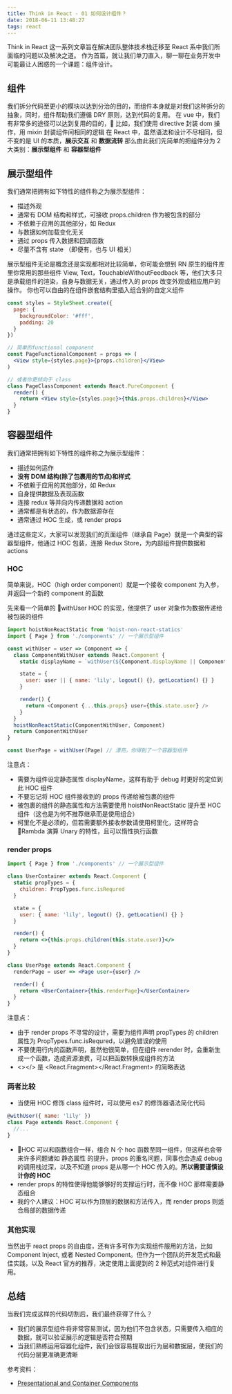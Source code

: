 ```yaml
---
title: Think in React - 01 如何设计组件？
date: 2018-06-11 13:48:27
tags: react
---
```


Think in React 这一系列文章旨在解决团队整体技术栈迁移至 React 系中我们所面临的问题以及解决之道。
作为首篇，就让我们单刀直入，聊一聊在业务开发中可能最让人困惑的一个课题：组件设计。

## 组件

我们拆分代码至更小的模块以达到分治的目的，而组件本身就是对我们这种拆分的抽象，同时，组件帮助我们遵循 DRY 原则，达到代码的复用。
在 vue 中，我们有非常多的途径可以达到复用的目的， 比如，我们使用 directive 封装 dom 操作，用 mixin 封装组件间相同的逻辑
在 React 中，虽然语法和设计不尽相同，但不变的是 UI 的本质，<b>展示交互</b> 和 <b>数据流转</b>
那么由此我们先简单的把组件分为 2 大类别：<b>展示型组件</b> 和 <b>容器型组件</b>

## 展示型组件

我们通常把拥有如下特性的组件称之为展示型组件：

- 描述外观
- 通常有 DOM 结构和样式，可接收 props.children 作为被包含的部分
- 不依赖于应用的其他部分，如 Redux
- 与数据如何加载变化无关
- 通过 props 传入数据和回调函数
- 尽量不含有 state （即便有，也与 UI 相关）

展示型组件无论是概念还是实现都相对比较简单，你可能会想到 RN 原生的组件库里你常用的那些组件 View, Text，TouchableWithoutFeedback 等，他们大多只是承载组件的渲染，自身与数据无关，通过传入的 props 改变外观或相应用户的操作。
你也可以自由的在组件嵌套结构里插入组合别的自定义组件

```jsx
const styles = StyleSheet.create({
  page: {
    backgroundColor: '#fff',
    padding: 20
  }
})

// 简单的functional component
const PageFunctionalComponent = props => (
  <View style={styles.page}>{props.children}</View>
)

// 或者你更倾向于 class
class PageClassComponent extends React.PureComponent {
  render() {
    return <View style={styles.page}>{this.props.children}</View>
  }
}
```

## 容器型组件

我们通常把拥有如下特性的组件称之为展示型组件：

- 描述如何运作
- <b>没有 DOM 结构(除了包裹用的节点)和样式</b>
- 不依赖于应用的其他部分，如 Redux
- 自身提供数据及表现函数
- 连接 redux 等并向内传递数据和 action
- 通常都是有状态的，作为数据源存在
- 通常通过 HOC 生成，或 render props

通过这些定义，大家可以发现我们的页面组件（继承自 Page）就是一个典型的容器型组件，他通过 HOC 包装，连接 Redux Store，为内部组件提供数据和 actions

### HOC

简单来说，HOC（high order component）就是一个接收 component 为入参，并返回一个新的 component 的函数

先来看一个简单的 withUser HOC 的实现，他提供了 user 对象作为数据传递给被包装的组件

```js
import hoistNonReactStatic from 'hoist-non-react-statics'
import { Page } from './components' // 一个展示型组件

const withUser = user => Component => {
  class ComponentWithUser extends React.Component {
    static displayName = `withUser(${Component.displayName || Component.name})`

    state = {
      user: user || { name: 'lily', logout() {}, getLocation() {} }
    }

    render() {
      return <Component {...this.props} user={this.state.user} />
    }
  }
  hoistNonReactStatic(ComponentWithUser, Component)
  return ComponentWithUser
}

const UserPage = withUser(Page) // 漂亮，你得到了一个容器型组件
```

注意点：

- 需要为组件设定静态属性 displayName，这样有助于 debug 时更好的定位到此 HOC 组件
- 不要忘记将 HOC 组件接收到的 props 传递给被包裹的组件
- 被包裹的组件的静态属性和方法需要使用 hoistNonReactStatic 提升至 HOC 组件（这也是为何不推荐继承而是使用组合）
- 柯里化不是必须的，但若需要额外接收参数请使用柯里化，这样符合 Rambda 演算 Unary 的特性，且可以惰性执行函数

### render props

```jsx
import { Page } from './components' // 一个展示型组件

class UserContainer extends React.Component {
  static propTypes = {
    children: PropTypes.func.isRequred
  }

  state = {
    user: { name: 'lily', logout() {}, getLocation() {} }
  }

  render() {
    return <>{this.props.children(this.state.user)}</>
  }
}

class UserPage extends React.Component {
  renderPage = user => <Page user={user} />

  render() {
    return <UserContainer>{this.renderPage}</UserContainer>
  }
}
```

注意点：

- 由于 render props 不寻常的设计，需要为组件声明 propTypes 的 children 属性为 PropTypes.func.isRequred，以避免错误的使用
- 不要使用行内的函数声明，虽然他很简单，但在组件 rerender 时，会重新生成一个函数，造成资源浪费，可以把函数转换成组件的方法
- <></> 是 <React.Fragment></React.Fragment> 的简略表达

### 两者比较

- 当使用 HOC 修饰 class 组件时，可以使用 es7 的修饰器语法简化代码

```js
@withUser({ name: 'lily' })
class Page extends React.Component {
  //...
}
```

- HOC 可以和函数组合一样，组合 N 个 hoc 函数至同一组件，但这样也会带来许多问题诸如 静态属性 的提升，props 的重名问题，同事也会造成 debug 的调用栈过深，以及不知道 props 是从哪一个 HOC 传入的。<b>所以需要谨慎设计你的 HOC</b>
- render props 的特性使得他能够够好的支撑运行时，而不像 HOC 那样需要静态组合
- 我的个人建议：HOC 可以作为顶层的数据和方法传入，而 render props 则适合局部的数据传递

### 其他实现

当然出于 react props 的自由度，还有许多可作为实现组件服用的方法，比如 Component Inject, 或者 Nested Component。但作为一个团队的开发范式和最佳实践，以及 React 官方的推荐，决定使用上面提到的 2 种范式对组件进行复用。

## 总结

当我们完成这样的代码切割后，我们最终获得了什么？

- 我们的展示型组件将非常容易测试，因为他们不包含状态，只需要传入相应的数据，就可以验证展示的逻辑是否符合预期
- 当我们熟练运用容器化组件，我们会很容易提取出行为层和数据层，使我们的代码分层更准确更清晰

参考资料：

- [Presentational and Container Components](https://medium.com/@dan_abramov/smart-and-dumb-components-7ca2f9a7c7d0)
